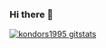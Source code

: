 ### Hi there 👋
[![kondors1995 gitstats](https://github-readme-stats.vercel.app/api?username=kondors1995&theme=calm&layout=compact)](https://github.com/kondors1995)
<!--
**kondors1995/kondors1995** is a ✨ _special_ ✨ repository because its `README.md` (this file) appears on your GitHub profile.

Here are some ideas to get you started:

- 🔭 I’m currently working on ...
- 🌱 I’m currently learning ...
- 👯 I’m looking to collaborate on ...
- 🤔 I’m looking for help with ...
- 💬 Ask me about ...
- 📫 How to reach me: ...
- 😄 Pronouns: ...
- ⚡ Fun fact: ...
-->
